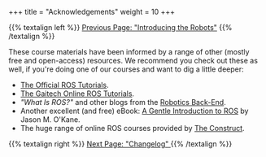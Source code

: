 +++
title = "Acknowledgements"
weight = 10
+++

{{% textalign left %}}
[<i class="fas fa-solid fa-arrow-left"></i> Previous Page: "Introducing the Robots"](/intro/robots)
{{% /textalign %}}

These course materials have been informed by a range of other (mostly free and open-access) resources. We recommend you check out these as well, if you're doing one of our courses and want to dig a little deeper:
* [The Official ROS Tutorials](http://wiki.ros.org/ROS/Tutorials).
* [The Gaitech Online ROS Tutorials](https://edu.gaitech.hk/index.html).
* *"What Is ROS?"* and other blogs from the [Robotics Back-End](https://roboticsbackend.com/what-is-ros/).
* Another excellent (and free) eBook: [A Gentle Introduction to ROS](https://www.cse.sc.edu/~jokane/agitr/) by Jason M. O'Kane.
* The huge range of online ROS courses provided by [The Construct](https://www.theconstructsim.com/for-individuals/).

{{% textalign right %}}
[Next Page: "Changelog" <i class="fas fa-solid fa-arrow-right"></i>](/intro/changelog)
{{% /textalign %}}